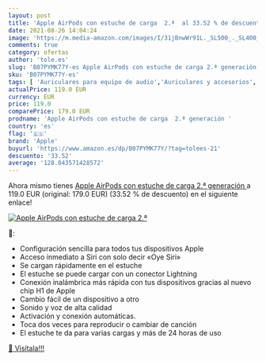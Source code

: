 ```yaml
---
layout: post
title: 'Apple AirPods con estuche de carga  2.ª  al 33.52 % de descuento'
date: 2021-08-26 14:04:24
image: 'https://m.media-amazon.com/images/I/31jBnwWr91L._SL500_._SL400_.jpg'
comments: true
category: ofertas
author: 'tole.es'
slug: 'B07PYMK77Y-es Apple AirPods con estuche de carga 2.ª generación'
sku: 'B07PYMK77Y-es'
tags: [ 'Auriculares para equipo de audio','Auriculares y accesorios','Electrónica','apple', ]
actualPrice: 119.0 EUR
currency: EUR
price: 119.0
comparePrice: 179.0 EUR
prodname: 'Apple AirPods con estuche de carga  2.ª generación '
country: 'es'
flag: '🇪🇸'
brand: 'Apple'
buyurl: 'https://www.amazon.es/dp/B07PYMK77Y/?tag=tolees-21'
descuento: '33.52'
average: '128.043571428572'
---
```


Ahora mismo tienes [Apple AirPods con estuche de carga  2.ª generación ](https://www.amazon.es/dp/B07PYMK77Y/?tag=tolees-21) a 119.0 EUR (original: 179.0 EUR) (33.52 %  de descuento) en el siguiente enlace!

[![Apple AirPods con estuche de carga  2.ª ](https://m.media-amazon.com/images/I/31jBnwWr91L._SL500_._SL400_.jpg)](https://www.amazon.es/dp/B07PYMK77Y/?tag=tolees-21)

🔎:

- Configuración sencilla para todos tus dispositivos Apple
- Acceso inmediato a Siri con solo decir «Oye Siri»
- Se cargan rápidamente en el estuche
- El estuche se puede cargar con un conector Lightning
- Conexión inalámbrica más rápida con tus dispositivos gracias al nuevo chip H1 de Apple
- Cambio fácil de un dispositivo a otro
- Sonido y voz de alta calidad
- Activación y conexión automáticas.
- Toca dos veces para reproducir o cambiar de canción
- El estuche te da para varias cargas y más de 24 horas de uso

[🛒 Visítala!!!](https://www.amazon.es/dp/B07PYMK77Y/?tag=tolees-21)

